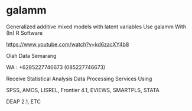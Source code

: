 # galamm
Generalized additive mixed models with latent variables Use galamm With (In) R Software

https://www.youtube.com/watch?v=kd6zacXY4b8

Olah Data Semarang

WA : +6285227746673 (085227746673)

Receive Statistical Analysis Data Processing Services Using

SPSS, AMOS, LISREL, Frontier 4.1, EVIEWS, SMARTPLS, STATA

DEAP 2.1, ETC
